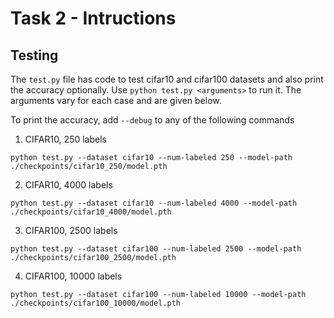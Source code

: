 # Task 2 - Intructions

## Testing

The `test.py` file has code to test cifar10 and cifar100 datasets and also print the accuracy optionally.
Use `python test.py <arguments>` to run it. The arguments vary for each case and are given below.

To print the accuracy, add `--debug` to any of the following commands

1. CIFAR10, 250 labels

`python test.py --dataset cifar10 --num-labeled 250 --model-path ./checkpoints/cifar10_250/model.pth`

2. CIFAR10, 4000 labels

`python test.py --dataset cifar10 --num-labeled 4000 --model-path ./checkpoints/cifar10_4000/model.pth`

3. CIFAR100, 2500 labels

`python test.py --dataset cifar100 --num-labeled 2500 --model-path ./checkpoints/cifar100_2500/model.pth`

4. CIFAR100, 10000 labels

`python test.py --dataset cifar100 --num-labeled 10000 --model-path ./checkpoints/cifar100_10000/model.pth`
